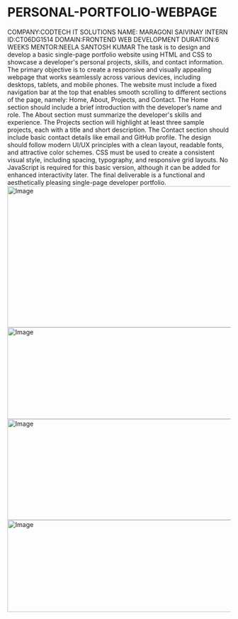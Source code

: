 # PERSONAL-PORTFOLIO-WEBPAGE
COMPANY:CODTECH IT SOLUTIONS
NAME: MARAGONI SAIVINAY
INTERN ID:CT06DG1514
DOMAIN:FRONTEND WEB DEVELOPMENT
DURATION:6 WEEKS
MENTOR:NEELA SANTOSH KUMAR
The task is to design and develop a basic single-page portfolio website using HTML and CSS to showcase a developer's personal projects, skills, and contact information. The primary objective is to create a responsive and visually appealing webpage that works seamlessly across various devices, including desktops, tablets, and mobile phones. The website must include a fixed navigation bar at the top that enables smooth scrolling to different sections of the page, namely: Home, About, Projects, and Contact.
The Home section should include a brief introduction with the developer’s name and role. The About section must summarize the developer's skills and experience. The Projects section will highlight at least three sample projects, each with a title and short description. The Contact section should include basic contact details like email and GitHub profile.
The design should follow modern UI/UX principles with a clean layout, readable fonts, and attractive color schemes. CSS must be used to create a consistent visual style, including spacing, typography, and responsive grid layouts. No JavaScript is required for this basic version, although it can be added for enhanced interactivity later. The final deliverable is a functional and aesthetically pleasing single-page developer portfolio.
<img width="898" height="319" alt="Image" src="https://github.com/user-attachments/assets/139e6332-a1c5-4523-b1ab-e376bc9e15c0" />
<img width="733" height="207" alt="Image" src="https://github.com/user-attachments/assets/5a97df79-9dee-4b67-a9e5-00b8c08ee118" />
<img width="747" height="228" alt="Image" src="https://github.com/user-attachments/assets/da475cc5-a388-456f-aa48-36202755b105" />
<img width="561" height="208" alt="Image" src="https://github.com/user-attachments/assets/2d1bff1e-9468-4e0e-907d-50160d5588a2" />
